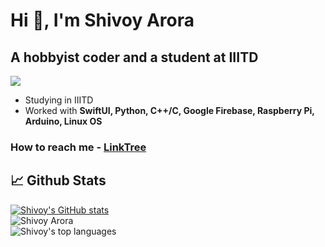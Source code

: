 # Hi 👋, I'm Shivoy Arora

## A hobbyist coder and a student at IIITD

![](https://komarev.com/ghpvc/?username=arorashivoy&color=blue&style=flat-square)

* Studying in IIITD
* Worked with **SwiftUI, Python, C++/C, Google Firebase, Raspberry Pi, Arduino, Linux OS**

### How to reach me - [LinkTree](https://linktr.ee/allaboutshivoy)

## 📈 Github Stats

[![Shivoy's GitHub stats](https://github-readme-stats.vercel.app/api?username=arorashivoy&hide=contribs,prs&theme=react)](https://github.com/anuraghazra/github-readme-stats)  
![Shivoy Arora](https://github-readme-streak-stats.herokuapp.com?user=arorashivoy&theme=react)  
![Shivoy's top languages](https://github-readme-stats.vercel.app/api/top-langs/?username=arorashivoy&layout=compact&show_icons=true&theme=react)  
